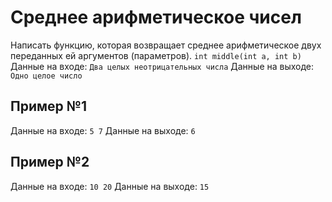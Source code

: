 # Среднее арифметическое чисел
Написать функцию, которая возвращает среднее арифметическое двух переданных ей аргументов (параметров).
`int middle(int a, int b)`
Данные на входе: 	`Два целых неотрицательных числа`
Данные на выходе: 	`Одно целое число`

## Пример №1
Данные на входе: 	`5 7`
Данные на выходе: 	`6`

## Пример №2
Данные на входе: 	`10 20`
Данные на выходе: 	`15`